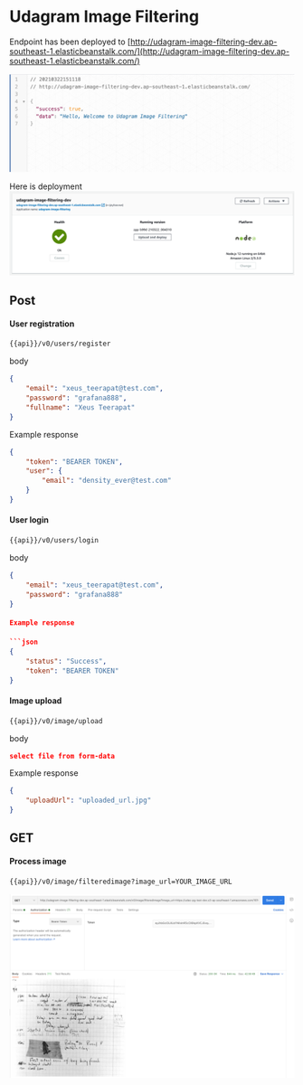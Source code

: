 # Udagram Image Filtering

Endpoint has been deployed to [http://udagram-image-filtering-dev.ap-southeast-1.elasticbeanstalk.com/](http://udagram-image-filtering-dev.ap-southeast-1.elasticbeanstalk.com/)

![welcome](deployment_screenshots/welcome_endpoint.png)

Here is deployment ![screenshot](deployment_screenshots/App_deployment_screenshot.png)

## Post

#### User registration

```bash
{{api}}/v0/users/register
```

body

```json
{
    "email": "xeus_teerapat@test.com",
    "password": "grafana888",
    "fullname": "Xeus Teerapat"
}
```

Example response

```json
{
    "token": "BEARER TOKEN",
    "user": {
        "email": "density_ever@test.com"
    }
}
```

#### User login

```bash
{{api}}/v0/users/login
```

body

```json
{
    "email": "xeus_teerapat@test.com",
    "password": "grafana888"
}

Example response 

```json
{
    "status": "Success",
    "token": "BEARER TOKEN"
}
```

#### Image upload

```bash
{{api}}/v0/image/upload
```

body

```json
select file from form-data
```

Example response

```json
{
    "uploadUrl": "uploaded_url.jpg"
}
```

## GET

#### Process image

```bash
{{api}}/v0/image/filteredimage?image_url=YOUR_IMAGE_URL
```

![process image](deployment_screenshots/process_image.png)